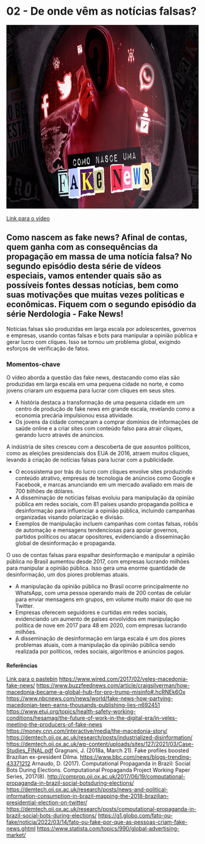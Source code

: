 # 02 - De onde vêm as notícias falsas?
<img src="../img/02.png/" width="854" height="480"/>

[Link para o vídeo](https://www.youtube.com/watch?v=zp5QehSFqLM&list=PLyRcl7Q37-DWw10DNuAR1GaCfkPpO1ndY&index=9&ab_channel=Nerdologia)


## Como nascem as fake news? Afinal de contas, quem ganha com as consequências da propagação em massa de uma notícia falsa? No segundo episódio desta série de vídeos especiais, vamos entender quais são as possíveis fontes dessas notícias, bem como suas motivações que muitas vezes políticas e econômicas. Fiquem com o segundo episódio da série Nerdologia - Fake News!  

Notícias falsas são produzidas em larga escala por adolescentes, governos e empresas, usando contas falsas e bots para manipular a opinião pública e gerar lucro com cliques. Isso se tornou um problema global, exigindo esforços de verificação de fatos.

### Momentos-chave
O vídeo aborda a questão das fake news, destacando como elas são produzidas em larga escala em uma pequena cidade no norte, e como jovens criaram um esquema para lucrar com cliques em seus sites.
- A história destaca a transformação de uma pequena cidade em um centro de produção de fake news em grande escala, revelando como a economia precária impulsionou essa atividade.
- Os jovens da cidade começaram a comprar domínios de informações de saúde online e a criar sites com conteúdo falso para atrair cliques, gerando lucro através de anúncios.

A indústria de sites cresceu com a descoberta de que assuntos políticos, como as eleições presidenciais dos EUA de 2016, atraem muitos cliques, levando à criação de notícias falsas para lucrar com a publicidade.
- O ecossistema por trás do lucro com cliques envolve sites produzindo conteúdo atrativo, empresas de tecnologia de anúncios como Google e Facebook, e marcas anunciando em um mercado avaliado em mais de 700 bilhões de dólares.
- A disseminação de notícias falsas evoluiu para manipulação da opinião pública em redes sociais, com 81 países usando propaganda política e desinformação para influenciar a opinião pública, incluindo campanhas organizadas visando polarização e divisão.
- Exemplos de manipulação incluem campanhas com contas falsas, robôs de automação e mensagens tendenciosas para apoiar governos, partidos políticos ou atacar opositores, evidenciando a disseminação global de desinformação e propaganda.

O uso de contas falsas para espalhar desinformação e manipular a opinião pública no Brasil aumentou desde 2017, com empresas lucrando milhões para manipular a opinião pública. Isso gera uma enorme quantidade de desinformação, um dos piores problemas atuais.
- A manipulação da opinião pública no Brasil ocorre principalmente no WhatsApp, com uma pessoa operando mais de 200 contas de celular para enviar mensagens em grupos, em volume muito maior do que no Twitter.
- Empresas oferecem seguidores e curtidas em redes sociais, evidenciando um aumento de países envolvidos em manipulação política de nove em 2017 para 48 em 2020, com empresas lucrando milhões.
- A disseminação de desinformação em larga escala é um dos piores problemas atuais, com a manipulação da opinião pública sendo realizada por políticos, redes sociais, algoritmos e anúncios pagos.

#### Referências
[Link para o pastebin](https://pastebin.com/ywcigdfi)
https://www.wired.com/2017/02/veles-macedonia-fake-news/
https://www.buzzfeednews.com/article/craigsilverman/how-macedonia-became-a-global-hub-for-pro-trump-misinfo#.hcRNEk6Ox
https://www.nbcnews.com/news/world/fake-news-how-partying-macedonian-teen-earns-thousands-publishing-lies-n692451
https://www.etui.org/topics/health-safety-working-conditions/hesamag/the-future-of-work-in-the-digital-era/in-veles-meeting-the-producers-of-fake-news
https://money.cnn.com/interactive/media/the-macedonia-story/
https://demtech.oii.ox.ac.uk/research/posts/industrialized-disinformation/
https://demtech.oii.ox.ac.uk/wp-content/uploads/sites/127/2021/03/Case-Studies_FINAL.pdf
Gragnani, J. (2018a, March 21). Fake profiles boosted Brazilian ex-president Dilma. https://www.bbc.com/news/blogs-trending-43371212
Arnaudo, D. (2017). Computational Propaganda in Brazil: Social Bots During Elections. Computational Propaganda Project Working Paper Series, 2017(8). http://comprop.oii.ox.ac.uk/2017/06/19/computational-propaganda-in-brazil-social-botsduring-elections/
https://demtech.oii.ox.ac.uk/research/posts/news-and-political-information-consumption-in-brazil-mapping-the-2018-brazilian-presidential-election-on-twitter/
https://demtech.oii.ox.ac.uk/research/posts/computational-propaganda-in-brazil-social-bots-during-elections/
https://g1.globo.com/fato-ou-fake/noticia/2022/03/14/fato-ou-fake-por-que-as-pessoas-criam-fake-news.ghtml
https://www.statista.com/topics/990/global-advertising-market/